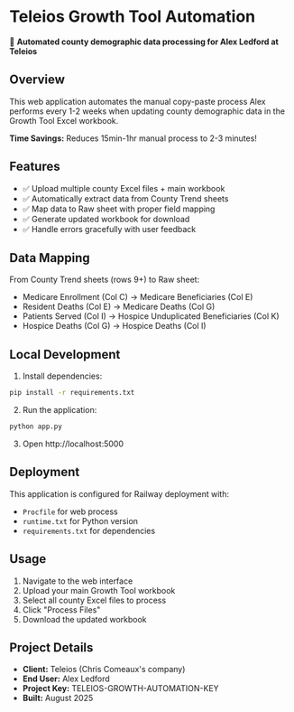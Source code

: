 # Teleios Growth Tool Automation

🏥 **Automated county demographic data processing for Alex Ledford at Teleios**

## Overview

This web application automates the manual copy-paste process Alex performs every 1-2 weeks when updating county demographic data in the Growth Tool Excel workbook. 

**Time Savings:** Reduces 15min-1hr manual process to 2-3 minutes!

## Features

- ✅ Upload multiple county Excel files + main workbook
- ✅ Automatically extract data from County Trend sheets  
- ✅ Map data to Raw sheet with proper field mapping
- ✅ Generate updated workbook for download
- ✅ Handle errors gracefully with user feedback

## Data Mapping

From County Trend sheets (rows 9+) to Raw sheet:
- Medicare Enrollment (Col C) → Medicare Beneficiaries (Col E)
- Resident Deaths (Col E) → Medicare Deaths (Col G)  
- Patients Served (Col I) → Hospice Unduplicated Beneficiaries (Col K)
- Hospice Deaths (Col G) → Hospice Deaths (Col I)

## Local Development

1. Install dependencies:
```bash
pip install -r requirements.txt
```

2. Run the application:
```bash
python app.py
```

3. Open http://localhost:5000

## Deployment

This application is configured for Railway deployment with:
- `Procfile` for web process
- `runtime.txt` for Python version
- `requirements.txt` for dependencies

## Usage

1. Navigate to the web interface
2. Upload your main Growth Tool workbook
3. Select all county Excel files to process
4. Click "Process Files"
5. Download the updated workbook

## Project Details

- **Client:** Teleios (Chris Comeaux's company)
- **End User:** Alex Ledford
- **Project Key:** TELEIOS-GROWTH-AUTOMATION-KEY
- **Built:** August 2025
